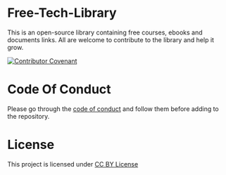 # Free-Tech-Library
This is an open-source library containing free courses, ebooks and documents links. All are welcome to contribute to the library and help it grow.

[![Contributor Covenant](https://img.shields.io/badge/Contributor%20Covenant-v2.0%20adopted-ff69b4.svg)](code_of_conduct.md)

# Code Of Conduct

Please go through the [code of conduct](code_of_conduct.md) and follow them before adding to the repository.

# License

This project is licensed under [CC BY License](https://creativecommons.org/licenses/by-sa/4.0/)
